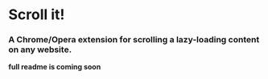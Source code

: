 # Scroll it!
### A Chrome/Opera extension for scrolling a lazy-loading content on any website.

**full readme is coming soon**
